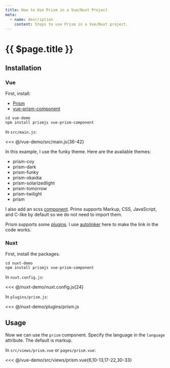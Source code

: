 ```yaml
---
title: How to Use Prism in a Vue/Nuxt Project
meta:
  - name: description
    content: Steps to use Prism in a Vue/Nuxt project.
---
```


# {{ $page.title }}

<start-tutorial demo="prism" />

## Installation

### Vue

First, install:

- [Prism](https://www.npmjs.com/package/prismjs)
- [vue-prism-component](https://www.npmjs.com/package/vue-prism-component)

```bash{2}
cd vue-demo
npm install prismjs vue-prism-component
```

In `src/main.js`:

<<< @/vue-demo/src/main.js{36-42}

In this example, I use the funky theme. Here are the available themes:

- prism-coy
- prism-dark
- prism-funky
- prism-okaidia
- prism-solarizedlight
- prism-tomorrow
- prism-twilight
- prism

I also add an scss [component](https://prismjs.com/index.html#languages-list). Prims supports Markup, CSS, JavaScript, and C-like by default so we do not need to import them.

Prism supports some [plugins](https://prismjs.com/index.html#plugins). I use [autolinker](https://prismjs.com/plugins/autolinker) here to make the link in the code works.

### Nuxt

First, install the packages.

```bash{2}
cd nuxt-demo
npm install prismjs vue-prism-component
```

In `nuxt.config.js`:

<<< @/nuxt-demo/nuxt.config.js{24}

In `plugins/prism.js`:

<<< @/nuxt-demo/plugins/prism.js

## Usage

Now we can use the `prism` component. Specify the language in the `language` attribute. The default is markup.

In `src/views/prism.vue` or `pages/prism.vue`:

<<< @/vue-demo/src/views/prism.vue{6,10-13,17-22,30-33}
